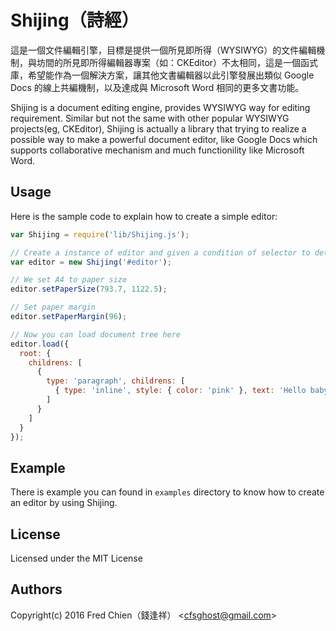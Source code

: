 # Shijing（詩經）

這是一個文件編輯引擎，目標是提供一個所見即所得（WYSIWYG）的文件編輯機制，與坊間的所見即所得編輯器專案（如：CKEditor）不太相同，這是一個函式庫，希望能作為一個解決方案，讓其他文書編輯器以此引擎發展出類似 Google Docs 的線上共編機制，以及達成與 Microsoft Word 相同的更多文書功能。

Shijing is a document editing engine, provides WYSIWYG way for editing requirement. Similar but not the same with other popular WYSIWYG projects(eg, CKEditor), Shijing is actually a library that trying to realize a possible way to make a powerful document editor, like Google Docs which supports collaborative mechanism and much functionility like Microsoft Word.

Usage
-

Here is the sample code to explain how to create a simple editor:

```js
var Shijing = require('lib/Shijing.js');

// Create a instance of editor and given a condition of selector to determine specific DOM we want to use
var editor = new Shijing('#editor');

// We set A4 to paper size
editor.setPaperSize(793.7, 1122.5);

// Set paper margin
editor.setPaperMargin(96);

// Now you can load document tree here
editor.load({
  root: {
    childrens: [
      {
        type: 'paragraph', childrens: [
          { type: 'inline', style: { color: 'pink' }, text: 'Hello baby!' },
        ]
      }
    ]
  }
});
```

Example
-

There is example you can found in `examples` directory to know how to create an editor by using Shijing.

License
-
Licensed under the MIT License

Authors
-
Copyright(c) 2016 Fred Chien（錢逢祥） <<cfsghost@gmail.com>>
